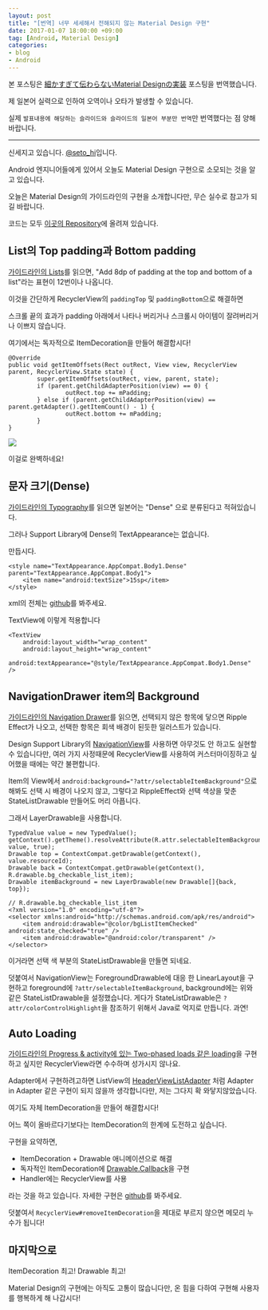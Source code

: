 ```yaml
---
layout: post
title: "[번역] 너무 세세해서 전해되지 않는 Material Design 구현"
date: 2017-01-07 18:00:00 +09:00
tag: [Android, Material Design]
categories:
- blog
- Android
---
```


본 포스팅은 [細かすぎて伝わらないMaterial Designの実装](http://qiita.com/hiroyuki-seto/items/e8728e52d48a587939ff) 포스팅을 번역했습니다.

제 일본어 실력으로 인하여 오역이나 오타가 발생할 수 있습니다.

실제 `발표내용에 해당하는 슬라이드와 슬라이드의 일본어 부분만 번역`만 번역했다는 점 양해바랍니다.

<!--more-->

- - -

신세지고 있습니다. [@seto_hi](https://twitter.com/seto_hi)입니다.

Android 엔지니어들에게 있어서 오늘도 Material Design 구현으로 소모되는 것을 알고 있습니다.

오늘은 Material Design의 가이드라인의 구현을 소개합니다만, 무슨 실수로 참고가 되길 바랍니다.

코드는 모두 [이곳의 Repository](https://github.com/hiroyuki-seto/AndroidAdventCalendar2016)에 올려져 있습니다.

## List의 Top padding과 Bottom padding

[가이드라인의 Lists](https://material.google.com/components/lists.html)를 읽으면, "Add 8dp of padding at the top and bottom of a list"라는 표현이 12번이나 나옵니다.

이것을 간단하게 RecyclerView의 `paddingTop` 및 `paddingBottom`으로 해결하면 

스크롤 끝의 효과가 padding 아래에서 나타나 버리거나 스크롤시 아이템이 잘려버리거나 이쁘지 않습니다.

여기에서는 독자적으로 ItemDecoration을 만들어 해결합시다!

```
@Override
public void getItemOffsets(Rect outRect, View view, RecyclerView parent, RecyclerView.State state) {
        super.getItemOffsets(outRect, view, parent, state);
        if (parent.getChildAdapterPosition(view) == 0) {
                outRect.top += mPadding;
        } else if (parent.getChildAdapterPosition(view) == parent.getAdapter().getItemCount() - 1) {
                outRect.bottom += mPadding;
        }
}
```

<img src="https://qiita-image-store.s3.amazonaws.com/0/103039/00a7a588-62e9-a718-e274-f2171a42329a.png"/>

이걸로 완벽하네요!

## 문자 크기(Dense)

[가이드라인의 Typography](https://material.google.com/style/typography.html)를 읽으면 일본어는 "Dense" 으로 분류된다고 적혀있습니다.

그러나 Support Library에 Dense의 TextAppearance는 없습니다.

만듭시다.

```
<style name="TextAppearance.AppCompat.Body1.Dense" parent="TextAppearance.AppCompat.Body1">
    <item name="android:textSize">15sp</item>
</style>
```

xml의 전체는 [github](https://github.com/hiroyuki-seto/AndroidAdventCalendar2016/blob/master/app/src/main/res/values/text_appearances_dense.xml)를 봐주세요.

TextView에 이렇게 적용합니다

```
<TextView
    android:layout_width="wrap_content"
    android:layout_height="wrap_content"
    android:textAppearance="@style/TextAppearance.AppCompat.Body1.Dense" />
```

## NavigationDrawer item의 Background

[가이드라인의 Navigation Drawer](https://material.google.com/patterns/navigation-drawer.html)를 읽으면, 선택되지 않은 항목에 닿으면 Ripple Effect가 나오고, 선택한 항목은 회색 배경이 된듯한 일러스트가 있습니다.

Design Support Library의 [NavigationView](https://developer.android.com/reference/android/support/design/widget/NavigationView.html)를 사용하면 아무것도 안 하고도 실현할 수 있습니다만, 여러 가지 사정때문에 RecyclerView를 사용하여 커스터마이징하고 싶어했을 때에는 약간 불편합니다.

Item의 View에서 `android:background="?attr/selectableItemBackground"`으로 해봐도 선택 시 배경이 나오지 않고,
그렇다고 RippleEffect와 선택 색상을 맞춘 StateListDrawable 만들어도 머리 아픕니다.

그래서 LayerDrawable을 사용합니다.

```
TypedValue value = new TypedValue();
getContext().getTheme().resolveAttribute(R.attr.selectableItemBackground, value, true);
Drawable top = ContextCompat.getDrawable(getContext(), value.resourceId);
Drawable back = ContextCompat.getDrawable(getContext(), R.drawable.bg_checkable_list_item);
Drawable itemBackground = new LayerDrawable(new Drawable[]{back, top});
```
```
// R.drawable.bg_checkable_list_item
<?xml version="1.0" encoding="utf-8"?>
<selector xmlns:android="http://schemas.android.com/apk/res/android">
    <item android:drawable="@color/bgListItemChecked" android:state_checked="true" />
    <item android:drawable="@android:color/transparent" />
</selector>
```

이거라면 선택 색 부분의 StateListDrawable을 만들면 되네요.

덧붙여서 NavigationView는 ForegroundDrawable에 대응 한 LinearLayout을 구현하고 foreground에 `?attr/selectableItemBackground`, background에는 위와 같은 StateListDrawable을 설정했습니다. 게다가 StateListDrawable은 `?attr/colorControlHighlight`을 참조하기 위해서 Java로 억지로 만듭니다. 과연!

## Auto Loading

[가이드라인의 Progress & activity에 있는 Two-phased loads 같은 loading](https://material.google.com/components/progress-activity.html#progress-activity-behavior)을 구현하고 싶지만 RecyclerView라면 수수하며 성가시지 않나요.

Adapter에서 구현하려고하면 ListView의 [HeaderViewListAdapter](https://developer.android.com/reference/android/widget/HeaderViewListAdapter.html) 처럼 Adapter in Adapter 같은 구현이 되지 않을까 생각합니다만, 저는 그다지 확 와닿지않았습니다.

여기도 자체 ItemDecoration을 만들어 해결합시다!

어느 쪽이 올바르다기보다는 ItemDecoration의 한계에 도전하고 싶습니다.

구현을 요약하면,

- ItemDecoration + Drawable 애니메이션으로 해결
- 독자적인 ItemDecoration에 [Drawable.Callback](https://developer.android.com/reference/android/graphics/drawable/Drawable.Callback.html)을 구현
- Handler에는 RecyclerView를 사용

라는 것을 하고 있습니다. 자세한 구현은 [github](https://github.com/hiroyuki-seto/AndroidAdventCalendar2016)를 봐주세요.

덧붙여서 `RecyclerView#removeItemDecoration`을 제대로 부르지 않으면 메모리 누수가 됩니다!

## 마지막으로

ItemDecoration 최고! Drawable 최고!

Material Design의 구현에는 아직도 고통이 많습니다만, 온 힘을 다하여 구현해 사용자를 행복하게 해 나갑시다!